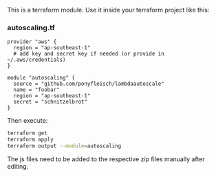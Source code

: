 This is a terraform module. Use it inside your terraform project like this:

### autoscaling.tf
```
provider "aws" {
  region = "ap-southeast-1"
  # add key and secret key if needed (or provide in ~/.aws/credentials)
}

module "autoscaling" {
  source = "github.com/ponyfleisch/lambdaautoscale"
  name = "foobar"
  region = "ap-southeast-1"
  secret = "schnitzelbrot"
}
```
Then execute:
```bash
terraform get
terraform apply
terraform output --module=autoscaling
```

The js files need to be added to the respective zip files manually after editing.
